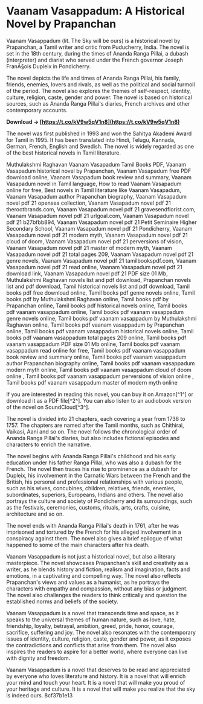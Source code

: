 
 
# Vaanam Vasappadum: A Historical Novel by Prapanchan
 
Vaanam Vasappadum (lit. The Sky will be ours) is a historical novel by Prapanchan, a Tamil writer and critic from Puducherry, India. The novel is set in the 18th century, during the times of Ananda Ranga Pillai, a dubash (interpreter) and diarist who served under the French governor Joseph FranÃ§ois Dupleix in Pondicherry.
 
The novel depicts the life and times of Ananda Ranga Pillai, his family, friends, enemies, lovers and rivals, as well as the political and social turmoil of the period. The novel also explores the themes of self-respect, identity, culture, religion, caste, gender and power. The novel is based on historical sources, such as Ananda Ranga Pillai's diaries, French archives and other contemporary accounts.
 
**Download → [https://t.co/kV9w5qV1n8](https://t.co/kV9w5qV1n8)**


 
The novel was first published in 1993 and won the Sahitya Akademi Award for Tamil in 1995. It has been translated into Hindi, Telugu, Kannada, German, French, English and Swedish. The novel is widely regarded as one of the best historical novels in Tamil literature.
 
Muthulakshmi Raghavan Vaanam Vasapadum Tamil Books PDF,  Vaanam Vasapadum historical novel by Prapanchan,  Vaanam Vasapadum free PDF download online,  Vaanam Vasapadum book review and summary,  Vaanam Vasapadum novel in Tamil language,  How to read Vaanam Vasapadum online for free,  Best novels in Tamil literature like Vaanam Vasapadum,  Vaanam Vasapadum author Prapanchan biography,  Vaanam Vasapadum novel pdf 21 opensea collection,  Vaanam Vasapadum novel pdf 21 therootbrands.com,  Vaanam Vasapadum novel pdf 21 gravesendflorist.com,  Vaanam Vasapadum novel pdf 21 urlgoal.com,  Vaanam Vasapadum novel pdf 21 b27bfbb894,  Vaanam Vasapadum novel pdf 21 Petit Seminaire Higher Secondary School,  Vaanam Vasapadum novel pdf 21 Pondicherry,  Vaanam Vasapadum novel pdf 21 modern myth,  Vaanam Vasapadum novel pdf 21 cloud of doom,  Vaanam Vasapadum novel pdf 21 perversions of vision,  Vaanam Vasapadum novel pdf 21 master of modern myth,  Vaanam Vasapadum novel pdf 21 total pages 209,  Vaanam Vasapadum novel pdf 21 genre novels,  Vaanam Vasapadum novel pdf 21 tamilbookspdf.com,  Vaanam Vasapadum novel pdf 21 read online,  Vaanam Vasapadum novel pdf 21 download link,  Vaanam Vasapadum novel pdf 21 PDF size 01 Mb,  Muthulakshmi Raghavan novels list and pdf download,  Prapanchan novels list and pdf download,  Tamil historical novels list and pdf download,  Tamil books pdf free download online,  Tamil books pdf genre novels online,  Tamil books pdf by Muthulakshmi Raghavan online,  Tamil books pdf by Prapanchan online,  Tamil books pdf historical novels online,  Tamil books pdf vaanam vasappadum online,  Tamil books pdf vaanam vasappadum genre novels online,  Tamil books pdf vaanam vasappadum by Muthulakshmi Raghavan online,  Tamil books pdf vaanam vasappadum by Prapanchan online,  Tamil books pdf vaanam vasappadum historical novels online,  Tamil books pdf vaanam vasappadum total pages 209 online,  Tamil books pdf vaanam vasappadum PDF size 01 Mb online,  Tamil books pdf vaanam vasappadum read online for free,  Tamil books pdf vaanam vasappadum book review and summary online,  Tamil books pdf vaanam vasappadum author Prapanchan biography online,  Tamil books pdf vaanam vasappadum modern myth online,  Tamil books pdf vaanam vasappadum cloud of doom online ,  Tamil books pdf vaanam vasappadum perversions of vision online ,  Tamil books pdf vaanam vasappadum master of modern myth online
 
If you are interested in reading this novel, you can buy it on Amazon[^1^] or download it as a PDF file[^2^]. You can also listen to an audiobook version of the novel on SoundCloud[^3^].

The novel is divided into 21 chapters, each covering a year from 1736 to 1757. The chapters are named after the Tamil months, such as Chithirai, Vaikasi, Aani and so on. The novel follows the chronological order of Ananda Ranga Pillai's diaries, but also includes fictional episodes and characters to enrich the narrative.
 
The novel begins with Ananda Ranga Pillai's childhood and his early education under his father Ranga Pillai, who was also a dubash for the French. The novel then traces his rise to prominence as a dubash for Dupleix, his involvement in the Carnatic Wars between the French and the British, his personal and professional relationships with various people, such as his wives, concubines, children, relatives, friends, enemies, subordinates, superiors, Europeans, Indians and others. The novel also portrays the culture and society of Pondicherry and its surroundings, such as the festivals, ceremonies, customs, rituals, arts, crafts, cuisine, architecture and so on.
 
The novel ends with Ananda Ranga Pillai's death in 1761, after he was imprisoned and tortured by the French for his alleged involvement in a conspiracy against them. The novel also gives a brief epilogue of what happened to some of the main characters after his death.

Vaanam Vasappadum is not just a historical novel, but also a literary masterpiece. The novel showcases Prapanchan's skill and creativity as a writer, as he blends history and fiction, realism and imagination, facts and emotions, in a captivating and compelling way. The novel also reflects Prapanchan's views and values as a humanist, as he portrays the characters with empathy and compassion, without any bias or judgment. The novel also challenges the readers to think critically and question the established norms and beliefs of the society.
 
Vaanam Vasappadum is a novel that transcends time and space, as it speaks to the universal themes of human nature, such as love, hate, friendship, loyalty, betrayal, ambition, greed, pride, honor, courage, sacrifice, suffering and joy. The novel also resonates with the contemporary issues of identity, culture, religion, caste, gender and power, as it exposes the contradictions and conflicts that arise from them. The novel also inspires the readers to aspire for a better world, where everyone can live with dignity and freedom.
 
Vaanam Vasappadum is a novel that deserves to be read and appreciated by everyone who loves literature and history. It is a novel that will enrich your mind and touch your heart. It is a novel that will make you proud of your heritage and culture. It is a novel that will make you realize that the sky is indeed ours.
 8cf37b1e13
 
